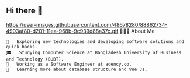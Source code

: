 ## Hi there 👋
https://user-images.githubusercontent.com/48678280/88862734-4903af80-d201-11ea-968b-9c939d88a37c.gif
 👨🏻‍💻  About Me

    🤔   Exploring new technologies and developing software solutions and quick hacks.
    🎓   Studying Computer Science at Bangladesh University of Business and Technology (BUBT).
    💼   Working as a Software Engineer at adency.co.
    🌱   Learning more about database structure and Vue Js.

<!--
**kazitoha/kazitoha** is a ✨ _special_ ✨ repository because its `README.md` (this file) appears on your GitHub profile.

Here are some ideas to get you started:

- 🔭 I’m currently working on ...
- 🌱 I’m currently learning ...
- 👯 I’m looking to collaborate on ...
- 🤔 I’m looking for help with ...
- 💬 Ask me about ...
- 📫 How to reach me: ...
- 😄 Pronouns: ...
- ⚡ Fun fact: ...
-->
